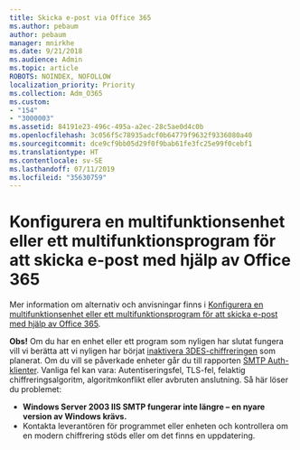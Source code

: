 ```yaml
---
title: Skicka e-post via Office 365
ms.author: pebaum
author: pebaum
manager: mnirkhe
ms.date: 9/21/2018
ms.audience: Admin
ms.topic: article
ROBOTS: NOINDEX, NOFOLLOW
localization_priority: Priority
ms.collection: Adm_O365
ms.custom:
- "154"
- "3000003"
ms.assetid: 84191e23-496c-495a-a2ec-28c5ae0d4c0b
ms.openlocfilehash: 3c056f5c78935adcf0b64779f9632f9336080a40
ms.sourcegitcommit: dce9cf9bb05d29f0f9bab61fe3fc25e99f0cebf1
ms.translationtype: HT
ms.contentlocale: sv-SE
ms.lasthandoff: 07/11/2019
ms.locfileid: "35630759"
---
```

# <a name="set-up-a-multifunction-device-or-application-to-send-email-using-office-365"></a>Konfigurera en multifunktionsenhet eller ett multifunktionsprogram för att skicka e-post med hjälp av Office 365

Mer information om alternativ och anvisningar finns i [Konfigurera en multifunktionsenhet eller ett multifunktionsprogram för att skicka e-post med hjälp av Office 365](https://support.office.com/article/69f58e99-c550-4274-ad18-c805d654b4c4).
  
**Obs!** Om du har en enhet eller ett program som nyligen har slutat fungera vill vi berätta att vi nyligen har börjat [inaktivera 3DES-chiffreringen](https://docs.microsoft.com/office365/securitycompliance/technical-reference-details-about-encryption) som planerat. Om du vill se påverkade enheter går du till rapporten [SMTP Auth-klienter](https://protection.office.com/mailflow/dashboard). Vanliga fel kan vara: Autentiseringsfel, TLS-fel, felaktig chiffreringsalgoritm, algoritmkonflikt eller avbruten anslutning. Så här löser du problemet:
 - **Windows Server 2003 IIS SMTP fungerar inte längre – en nyare version av Windows krävs.**  
 - Kontakta leverantören för programmet eller enheten och kontrollera om en modern chiffrering stöds eller om det finns en uppdatering.
